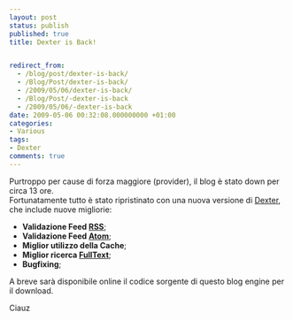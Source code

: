 ```yaml
---
layout: post
status: publish
published: true
title: Dexter is Back!


redirect_from: 
  - /blog/post/dexter-is-back/
  - /Blog/Post/dexter-is-back/
  - /2009/05/06/dexter-is-back/
  - /Blog/Post/-dexter-is-back
  - /2009/05/06/-dexter-is-back
date: 2009-05-06 00:32:08.000000000 +01:00
categories:
- Various
tags:
- Dexter
comments: true
---
```

<p>
	Purtroppo per cause di forza maggiore (provider), il blog &egrave; stato down per circa 13 ore. <br />
	Fortunatamente tutto &egrave; stato ripristinato con una nuova versione di <a href="http://imperugo.tostring.it/About/Dexter" target="_blank">Dexter</a>, che include nuove migliorie:</p>
<ul>
	<li>
		<strong>Validazione Feed <a href="http://en.wikipedia.org/wiki/Rss" target="_blank">RSS</a></strong>;</li>
	<li>
		<strong>Validazione Feed <a href="http://en.wikipedia.org/wiki/Atom" target="_blank">Atom</a></strong>;</li>
	<li>
		<strong>Miglior utilizzo della Cache</strong>;</li>
	<li>
		<strong>Miglior ricerca <a href="http://en.wikipedia.org/wiki/Fulltext" target="_blank">FullText</a></strong>;</li>
	<li>
		<strong>Bugfixing</strong>;</li>
</ul>
<p>
	A breve sar&agrave; disponibile online il codice sorgente di questo blog engine per il download.</p>
<p>
	Ciauz</p>
